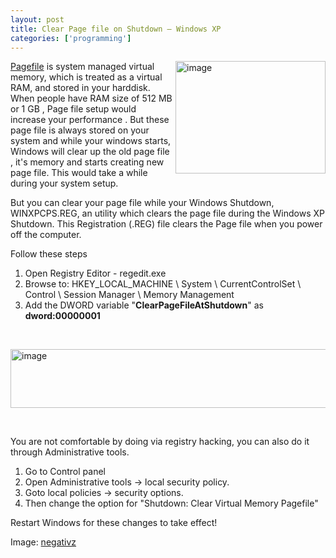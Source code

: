 ```yaml
---
layout: post
title: Clear Page file on Shutdown – Windows XP
categories: ['programming']
---
```

<p><a href="../images/2008/04/image27.png"><img border="0" alt="image" align="right" src="../images/2008/04/image-thumb18.png" width="240" height="180"/></a> <a href="http://www.theeldergeek.com/paging_file.htm" rel="nofollow">Pagefile</a> is system managed virtual memory, which is treated as a virtual RAM, and stored in your harddisk. When people have RAM size of 512 MB or 1 GB , Page file setup would increase your performance . But these page file is always stored on your system and while your windows starts, Windows will clear up the old page file , it's memory and starts creating new page file. This would take a while during your system setup. </p><p>But you can clear your page file while your Windows Shutdown, WINXPCPS.REG, an utility which clears the page file during the Windows XP Shutdown. This Registration (.REG) file clears the Page file when you power off the computer.</p>
<!--more-->
 <p>Follow these steps</p> <ol> <li>Open Registry Editor - regedit.exe</li> <li>Browse to: HKEY_LOCAL_MACHINE \ System \ CurrentControlSet \ Control \ Session Manager \ Memory Management</li> <li>Add the DWORD variable "<strong>ClearPageFileAtShutdown</strong>" as <strong>dword:00000001</strong></li></ol> <p>&nbsp;</p> <p><a href="../images/2008/04/image28.png"><img border="0" alt="image" src="../images/2008/04/image-thumb19.png" width="629" height="94"/></a> </p> <p>&nbsp;</p> <p>You are not comfortable by doing via registry hacking, you can also do it through Administrative tools.</p> <ol> <li>Go to Control panel </li> <li>Open Administrative tools -&gt; local security policy. </li> <li>Goto local policies -&gt; security options.</li> <li>Then change the option for "Shutdown: Clear Virtual Memory Pagefile"</li></ol> <p>Restart Windows for these changes to take effect!</p> <p>Image: <a href="http://flickr.com/photos/negativz/41832809/">negativz</a></p>
